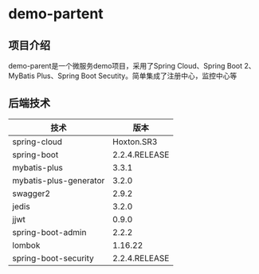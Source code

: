 # demo-partent

## 项目介绍

demo-parent是一个微服务demo项目，采用了Spring Cloud、Spring Boot 2、MyBatis Plus、Spring Boot Secutity。简单集成了注册中心，监控中心等

## 后端技术

| 技术                   | 版本          |
| ---------------------- | ------------- |
| spring-cloud           | Hoxton.SR3    |
| spring-boot            | 2.2.4.RELEASE |
| mybatis-plus           | 3.3.1         |
| mybatis-plus-generator | 3.2.0         |
| swagger2               | 2.9.2         |
| jedis                  | 3.2.0         |
| jjwt                   | 0.9.0         |
| spring-boot-admin      | 2.2.2         |
| lombok                 | 1.16.22       |
| spring-boot-security   | 2.2.4.RELEASE |

